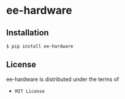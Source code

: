 ee-hardware
===========


Installation
------------

```
$ pip install ee-hardware
```

License
-------

ee-hardware is distributed under the terms of

- `MIT License`
